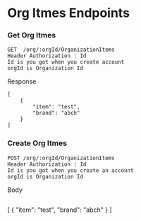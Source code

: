 # Org Itmes Endpoints


### Get Org Itmes

```
GET  /org/:orgId/OrganizationItems
Header Authorization : Id 
Id is you got when you create account
orgId is Organization Id
```

Response

```
[
    {
        "item": "test",
        "brand": "abch"
    }
]
```


### Create Org Itmes

```
POST /org/:orgId/OrganizationItems
Header Authorization : Id 
Id is you got when you create an account
orgId is Organization Id
```

Body 

```
```
[
    {
        "item": "test",
        "brand": "abch"
    }
]
```
